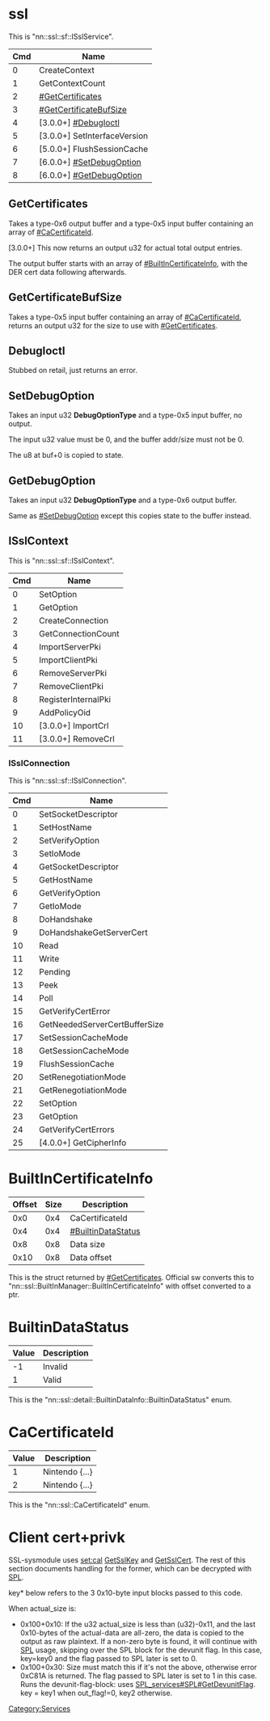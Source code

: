 # ssl

This is "nn::ssl::sf::ISslService".

| Cmd | Name                                                         |
| --- | ------------------------------------------------------------ |
| 0   | CreateContext                                                |
| 1   | GetContextCount                                              |
| 2   | [\#GetCertificates](#GetCertificates "wikilink")             |
| 3   | [\#GetCertificateBufSize](#GetCertificateBufSize "wikilink") |
| 4   | \[3.0.0+\] [\#DebugIoctl](#DebugIoctl "wikilink")            |
| 5   | \[3.0.0+\] SetInterfaceVersion                               |
| 6   | \[5.0.0+\] FlushSessionCache                                 |
| 7   | \[6.0.0+\] [\#SetDebugOption](#SetDebugOption "wikilink")    |
| 8   | \[6.0.0+\] [\#GetDebugOption](#GetDebugOption "wikilink")    |

## GetCertificates

Takes a type-0x6 output buffer and a type-0x5 input buffer containing an
array of [\#CaCertificateId](#CaCertificateId "wikilink").

\[3.0.0+\] This now returns an output u32 for actual total output
entries.

The output buffer starts with an array of
[\#BuiltInCertificateInfo](#BuiltInCertificateInfo "wikilink"), with the
DER cert data following afterwards.

## GetCertificateBufSize

Takes a type-0x5 input buffer containing an array of
[\#CaCertificateId](#CaCertificateId "wikilink"), returns an output u32
for the size to use with
[\#GetCertificates](#GetCertificates "wikilink").

## DebugIoctl

Stubbed on retail, just returns an error.

## SetDebugOption

Takes an input u32 **DebugOptionType** and a type-0x5 input buffer, no
output.

The input u32 value must be 0, and the buffer addr/size must not be 0.

The u8 at buf+0 is copied to state.

## GetDebugOption

Takes an input u32 **DebugOptionType** and a type-0x6 output buffer.

Same as [\#SetDebugOption](#SetDebugOption "wikilink") except this
copies state to the buffer instead.

## ISslContext

This is "nn::ssl::sf::ISslContext".

| Cmd | Name                 |
| --- | -------------------- |
| 0   | SetOption            |
| 1   | GetOption            |
| 2   | CreateConnection     |
| 3   | GetConnectionCount   |
| 4   | ImportServerPki      |
| 5   | ImportClientPki      |
| 6   | RemoveServerPki      |
| 7   | RemoveClientPki      |
| 8   | RegisterInternalPki  |
| 9   | AddPolicyOid         |
| 10  | \[3.0.0+\] ImportCrl |
| 11  | \[3.0.0+\] RemoveCrl |

### ISslConnection

This is "nn::ssl::sf::ISslConnection".

| Cmd | Name                          |
| --- | ----------------------------- |
| 0   | SetSocketDescriptor           |
| 1   | SetHostName                   |
| 2   | SetVerifyOption               |
| 3   | SetIoMode                     |
| 4   | GetSocketDescriptor           |
| 5   | GetHostName                   |
| 6   | GetVerifyOption               |
| 7   | GetIoMode                     |
| 8   | DoHandshake                   |
| 9   | DoHandshakeGetServerCert      |
| 10  | Read                          |
| 11  | Write                         |
| 12  | Pending                       |
| 13  | Peek                          |
| 14  | Poll                          |
| 15  | GetVerifyCertError            |
| 16  | GetNeededServerCertBufferSize |
| 17  | SetSessionCacheMode           |
| 18  | GetSessionCacheMode           |
| 19  | FlushSessionCache             |
| 20  | SetRenegotiationMode          |
| 21  | GetRenegotiationMode          |
| 22  | SetOption                     |
| 23  | GetOption                     |
| 24  | GetVerifyCertErrors           |
| 25  | \[4.0.0+\] GetCipherInfo      |

# BuiltInCertificateInfo

| Offset | Size | Description                                          |
| ------ | ---- | ---------------------------------------------------- |
| 0x0    | 0x4  | CaCertificateId                                      |
| 0x4    | 0x4  | [\#BuiltinDataStatus](#BuiltinDataStatus "wikilink") |
| 0x8    | 0x8  | Data size                                            |
| 0x10   | 0x8  | Data offset                                          |

This is the struct returned by
[\#GetCertificates](#GetCertificates "wikilink"). Official sw converts
this to "nn::ssl::BuiltInManager::BuiltInCertificateInfo" with offset
converted to a ptr.

# BuiltinDataStatus

| Value | Description |
| ----- | ----------- |
| \-1   | Invalid     |
| 1     | Valid       |

This is the "nn::ssl::detail::BuiltinDataInfo::BuiltinDataStatus" enum.

# CaCertificateId

| Value | Description    |
| ----- | -------------- |
| 1     | Nintendo {...} |
| 2     | Nintendo {...} |

This is the "nn::ssl::CaCertificateId" enum.

# Client cert+privk

SSL-sysmodule uses [set:cal](Settings%20services.md "wikilink")
[GetSslKey](Settings%20services#GetSslKey.md##GetSslKey "wikilink") and
[GetSslCert](Settings%20services#GetSslCert.md##GetSslCert "wikilink").
The rest of this section documents handling for the former, which can be
decrypted with [SPL](SPL%20services.md "wikilink").

key\* below refers to the 3 0x10-byte input blocks passed to this code.

When actual\_size is:

  - 0x100+0x10: If the u32 actual\_size is less than (u32)-0x11, and the
    last 0x10-bytes of the actual-data are all-zero, the data is copied
    to the output as raw plaintext. If a non-zero byte is found, it will
    continue with [SPL](SPL%20services.md "wikilink") usage, skipping
    over the SPL block for the devunit flag. In this case, key=key0 and
    the flag passed to SPL later is set to 0.
  - 0x100+0x30: Size must match this if it's not the above, otherwise
    error 0xC81A is returned. The flag passed to SPL later is set to 1
    in this case. Runs the devunit-flag-block: uses
    [SPL\_services\#SPL\#GetDevunitFlag](SPL%20services#SPL#GetDevunitFlag.md##SPL#GetDevunitFlag "wikilink").
    key = key1 when out\_flag\!=0, key2 otherwise.

[Category:Services](Category:Services "wikilink")

